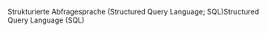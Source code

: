 <span data-ttu-id="4d046-101">Strukturierte Abfragesprache (Structured Query Language; SQL)</span><span class="sxs-lookup"><span data-stu-id="4d046-101">Structured Query Language (SQL)</span></span>